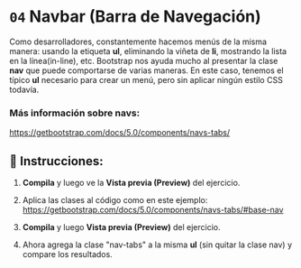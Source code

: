 # `04` Navbar (Barra de Navegación)

Como desarrolladores, constantemente hacemos menús de la misma manera: usando la etiqueta **ul**, eliminando la viñeta de **li**, mostrando la lista en la línea(in-line), etc.
Bootstrap nos ayuda mucho al presentar la clase **nav** que puede comportarse de varias maneras.
En este caso, tenemos el típico **ul** necesario para crear un menú, pero sin aplicar ningún estilo CSS todavía.

### Más información sobre navs:

https://getbootstrap.com/docs/5.0/components/navs-tabs/


## 📝 Instrucciones:

1. **Compila** y luego ve la **Vista previa (Preview)** del ejercicio.

2. Aplica las clases al código como en este ejemplo: https://getbootstrap.com/docs/5.0/components/navs-tabs/#base-nav

3. **Compila** y luego **Vista previa (Preview)** del ejercicio.

4. Ahora agrega la clase "nav-tabs" a la misma **ul** (sin quitar la clase nav) y compare los resultados.